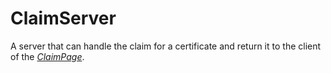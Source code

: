 # ClaimServer

A server that can handle the claim for a certificate and return it to the client of the [_ClaimPage_](../ClaimPage/README.md).
